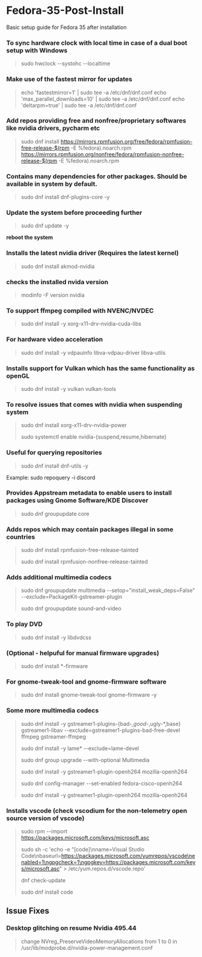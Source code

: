 # Fedora-35-Post-Install
Basic setup guide for Fedora 35 after installation

   ### To sync hardware clock with local time in case of a dual boot setup with Windows
   >sudo hwclock --systohc --localtime
   
   ### Make use of the fastest mirror for updates
   >echo 'fastestmirror=1' | sudo tee -a /etc/dnf/dnf.conf echo 'max_parallel_downloads=10' | sudo tee -a /etc/dnf/dnf.conf echo 'deltarpm=true' | sudo tee -a /etc/dnf/dnf.conf
    
   ### Add repos providing free and nonfree/proprietary softwares like nvidia drivers, pycharm etc
   >sudo dnf install https://mirrors.rpmfusion.org/free/fedora/rpmfusion-free-release-$(rpm -E %fedora).noarch.rpm https://mirrors.rpmfusion.org/nonfree/fedora/rpmfusion-nonfree-release-$(rpm -E %fedora).noarch.rpm
   
   ### Contains many dependencies for other packages. Should be available in system by default.
   >sudo dnf install dnf-plugins-core -y
   
   ### Update the system before proceeding further
   >sudo dnf update -y
   
   **reboot the system**
   
   ### Installs the latest nvidia driver (Requires the latest kernel)
   >sudo dnf install akmod-nvidia
   
   ### checks the installed nvida version
   >modinfo -F version nvidia
   
   ### To support ffmpeg compiled with NVENC/NVDEC
   >sudo dnf install -y xorg-x11-drv-nvidia-cuda-libs
   
   ### For hardware video acceleration
   >sudo dnf install -y vdpauinfo libva-vdpau-driver libva-utils
   
   ### Installs support for Vulkan which has the same functionality as openGL
   >sudo dnf install -y vulkan vulkan-tools
   
   ### To resolve issues that comes with nvidia when suspending system
   >sudo dnf install xorg-x11-drv-nvidia-power 
   >
   >sudo systemctl enable nvidia-{suspend,resume,hibernate}
   
   ### Useful for querying repositories
   >sudo dnf install dnf-utils -y
   
   Example: sudo repoquery -i discord
   
   ### Provides Appstream metadata to enable users to install packages using Gnome Software/KDE Discover
   >sudo dnf groupupdate core
   
   ### Adds repos which may contain packages illegal in some countries
   >sudo dnf install rpmfusion-free-release-tainted
   >
   >sudo dnf install rpmfusion-nonfree-release-tainted
   
   ### Adds additional multimedia codecs
   >sudo dnf groupupdate multimedia --setop="install_weak_deps=False" --exclude=PackageKit-gstreamer-plugin
   >
   >sudo dnf groupupdate sound-and-video
   
   ### To play DVD
   >sudo dnf install -y libdvdcss
   
   ### (Optional - helpuful for manual firmware upgrades)
   >sudo dnf install \*-firmware
   
   ### For gnome-tweak-tool and gnome-firmware software 
   >sudo dnf install gnome-tweak-tool gnome-firmware -y
   
   ### Some more multimedia codecs
   >sudo dnf install -y gstreamer1-plugins-{bad-*,good-*,ugly-*,base} gstreamer1-libav --exclude=gstreamer1-plugins-bad-free-devel ffmpeg gstreamer-ffmpeg
   >
   >sudo dnf install -y lame* --exclude=lame-devel
   >
   >sudo dnf group upgrade --with-optional Multimedia
   >
   >sudo dnf install -y gstreamer1-plugin-openh264 mozilla-openh264
   >
   >sudo dnf config-manager --set-enabled fedora-cisco-openh264
   >
   >sudo dnf install -y gstreamer1-plugin-openh264 mozilla-openh264
   
   ### Installs vscode (check vscodium for the non-telemetry open source version of vscode)
   >sudo rpm --import https://packages.microsoft.com/keys/microsoft.asc
   >
   >sudo sh -c 'echo -e "[code]\nname=Visual Studio Code\nbaseurl=https://packages.microsoft.com/yumrepos/vscode\nenabled=1\ngpgcheck=1\ngpgkey=https://packages.microsoft.com/keys/microsoft.asc" > /etc/yum.repos.d/vscode.repo'
   >
   >dnf check-update
   >
   >sudo dnf install code
   
## Issue Fixes
   ### Desktop glitching on resume Nvidia 495.44
   >change NVreg_PreserveVideoMemoryAllocations from 1 to 0 in /usr/lib/modprobe.d/nvidia-power-management.conf

